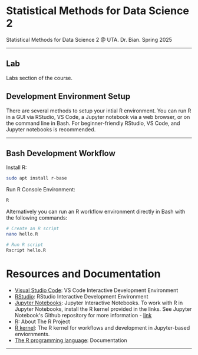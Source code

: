 # Statistical Methods for Data Science 2
Statistical Methods for Data Science 2 @ UTA. Dr. Bian. Spring 2025

---
## Lab
Labs section of the course.

## Development Environment Setup
There are several methods to setup your intial R environment. You can run R in a GUI via RStudio, VS Code, a Jupyter notebook via a web browser, or on the command line in Bash. For beginner-friendly RStudio, VS Code, and Jupyter notebooks is recommended.

---
## Bash Development Workflow
Install R:
```bash
sudo apt install r-base
```

Run R Console Environment:
```bash
R
```

Alternatively you can run an R workflow environment directly in Bash with the following commands:
```bash
# Create an R script
nano hello.R

# Run R script
Rscript hello.R
```

# Resources and Documentation
- [Visual Studio Code](https://code.visualstudio.com): VS Code Interactive Development Environment
- [RStudio](https://posit.co/downloads/): RStudio Interactive Development Environment
- [Jupyter Notebooks](https://jupyter.org): Jupyter Interactive Notebooks. To work with R in Jupyter Notebooks, install the R kernel provided in the links. See Jupyter Notebook's Github repository for more information - [link](https://github.com/jupyter/notebook)
- [R](https://www.r-project.org): About The R Project
- [R kernel](https://github.com/IRkernel/IRkernel): The R kernel for workflows and development in Jupyter-based enviornments. 
- [The R programming language](https://www.r-project.org/other-docs.html): Documentation

---

